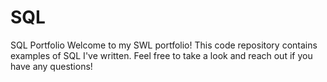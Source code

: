 # SQL
SQL Portfolio 
Welcome to my SWL portfolio! This code repository contains examples of SQL I've written. Feel free to take a look and reach out if you have any questions!

